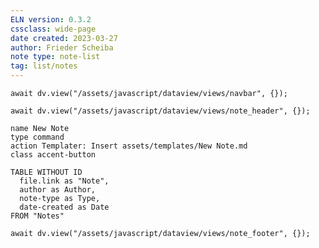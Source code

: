 ```yaml
---
ELN version: 0.3.2
cssclass: wide-page
date created: 2023-03-27
author: Frieder Scheiba
note type: note-list
tag: list/notes
---
```


```dataviewjs
await dv.view("/assets/javascript/dataview/views/navbar", {});
```

```dataviewjs
await dv.view("/assets/javascript/dataview/views/note_header", {});
```

```button
name New Note
type command
action Templater: Insert assets/templates/New Note.md
class accent-button
```

```dataview
TABLE WITHOUT ID
  file.link as "Note", 
  author as Author,
  note-type as Type,
  date-created as Date
FROM "Notes"
```

```dataviewjs
await dv.view("/assets/javascript/dataview/views/note_footer", {});
```
